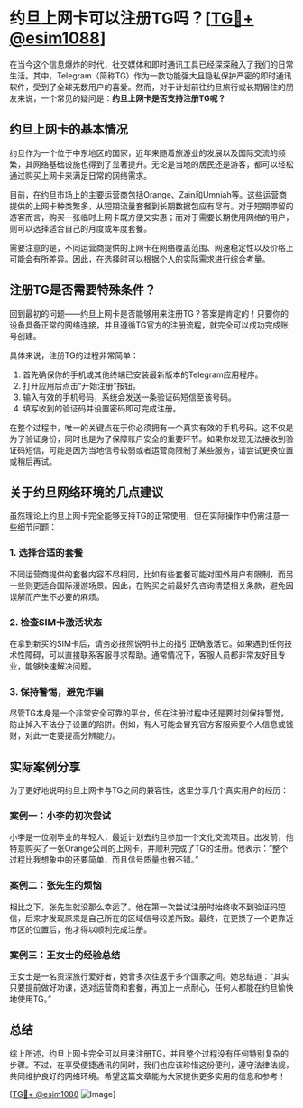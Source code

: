 # 约旦上网卡可以注册TG吗？[[TG💪+ @esim1088](https://t.me/s/esim1088)]

在当今这个信息爆炸的时代，社交媒体和即时通讯工具已经深深融入了我们的日常生活。其中，Telegram（简称TG）作为一款功能强大且隐私保护严密的即时通讯软件，受到了全球无数用户的喜爱。然而，对于计划前往约旦旅行或长期居住的朋友来说，一个常见的疑问是：**约旦上网卡是否支持注册TG呢？**

## 约旦上网卡的基本情况

约旦作为一个位于中东地区的国家，近年来随着旅游业的发展以及国际交流的频繁，其网络基础设施也得到了显著提升。无论是当地的居民还是游客，都可以轻松通过购买上网卡来满足日常的网络需求。

目前，在约旦市场上的主要运营商包括Orange、Zain和Umniah等。这些运营商提供的上网卡种类繁多，从短期流量套餐到长期数据包应有尽有。对于短期停留的游客而言，购买一张临时上网卡既方便又实惠；而对于需要长期使用网络的用户，则可以选择适合自己的月度或年度套餐。

需要注意的是，不同运营商提供的上网卡在网络覆盖范围、网速稳定性以及价格上可能会有所差异。因此，在选择时可以根据个人的实际需求进行综合考量。

## 注册TG是否需要特殊条件？

回到最初的问题——约旦上网卡是否能够用来注册TG？答案是肯定的！只要你的设备具备正常的网络连接，并且遵循TG官方的注册流程，就完全可以成功完成账号创建。

具体来说，注册TG的过程非常简单：
1. 首先确保你的手机或其他终端已安装最新版本的Telegram应用程序。
2. 打开应用后点击“开始注册”按钮。
3. 输入有效的手机号码，系统会发送一条验证码短信至该号码。
4. 填写收到的验证码并设置密码即可完成注册。

在整个过程中，唯一的关键点在于你必须拥有一个真实有效的手机号码。这不仅是为了验证身份，同时也是为了保障账户安全的重要环节。如果你发现无法接收到验证码短信，可能是因为当地信号较弱或者运营商限制了某些服务，请尝试更换位置或稍后再试。

## 关于约旦网络环境的几点建议

虽然理论上约旦上网卡完全能够支持TG的正常使用，但在实际操作中仍需注意一些细节问题：

### 1. **选择合适的套餐**
   不同运营商提供的套餐内容不尽相同，比如有些套餐可能对国外用户有限制，而另一些则更适合国际漫游场景。因此，在购买之前最好先咨询清楚相关条款，避免因误解而产生不必要的麻烦。

### 2. **检查SIM卡激活状态**
   在拿到新买的SIM卡后，请务必按照说明书上的指引正确激活它。如果遇到任何技术性障碍，可以直接联系客服寻求帮助。通常情况下，客服人员都非常友好且专业，能够快速解决问题。

### 3. **保持警惕，避免诈骗**
   尽管TG本身是一个非常安全可靠的平台，但在注册过程中还是要时刻保持警觉，防止掉入不法分子设置的陷阱。例如，有人可能会冒充官方客服索要个人信息或钱财，对此一定要提高分辨能力。

## 实际案例分享

为了更好地说明约旦上网卡与TG之间的兼容性，这里分享几个真实用户的经历：

### 案例一：小李的初次尝试
小李是一位刚毕业的年轻人，最近计划去约旦参加一个文化交流项目。出发前，他特意购买了一张Orange公司的上网卡，并顺利完成了TG的注册。他表示：“整个过程比我想象中的还要简单，而且信号质量也很不错。”

### 案例二：张先生的烦恼
相比之下，张先生就没那么幸运了。他在第一次尝试注册时始终收不到验证码短信，后来才发现原来是自己所在的区域信号较差所致。最终，在更换了一个更靠近市区的位置后，他才得以顺利完成注册。

### 案例三：王女士的经验总结
王女士是一名资深旅行爱好者，她曾多次往返于多个国家之间。她总结道：“其实只要提前做好功课，选对运营商和套餐，再加上一点耐心，任何人都能在约旦愉快地使用TG。”

## 总结

综上所述，约旦上网卡完全可以用来注册TG，并且整个过程没有任何特别复杂的步骤。不过，在享受便捷通讯的同时，我们也应该珍惜这份便利，遵守法律法规，共同维护良好的网络环境。希望这篇文章能为大家提供更多实用的信息和参考！

[[TG💪+ @esim1088](https://t.me/s/esim1088) ![Image](https://i.postimg.cc/4NQfJmqS/Snipaste-2025-05-13-00-14-12.png)]